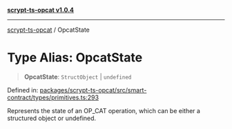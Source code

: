 [**scrypt-ts-opcat v1.0.4**](../README.md)

***

[scrypt-ts-opcat](../README.md) / OpcatState

# Type Alias: OpcatState

> **OpcatState**: `StructObject` \| `undefined`

Defined in: [packages/scrypt-ts-opcat/src/smart-contract/types/primitives.ts:293](https://github.com/OPCAT-Labs/ts-tools/blob/528986f3e4ac436a160988491680cf191c0bf231/packages/scrypt-ts-opcat/src/smart-contract/types/primitives.ts#L293)

Represents the state of an OP_CAT operation, which can be either a structured object or undefined.
